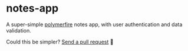 # notes-app

A super-simple [polymerfire](https://github.com/firebase/polymerfire) notes app, with user authentication and data validation.

Could this be simpler? [Send a pull request](https://github.com/hubgit/notes-app/pulls) 🌟
